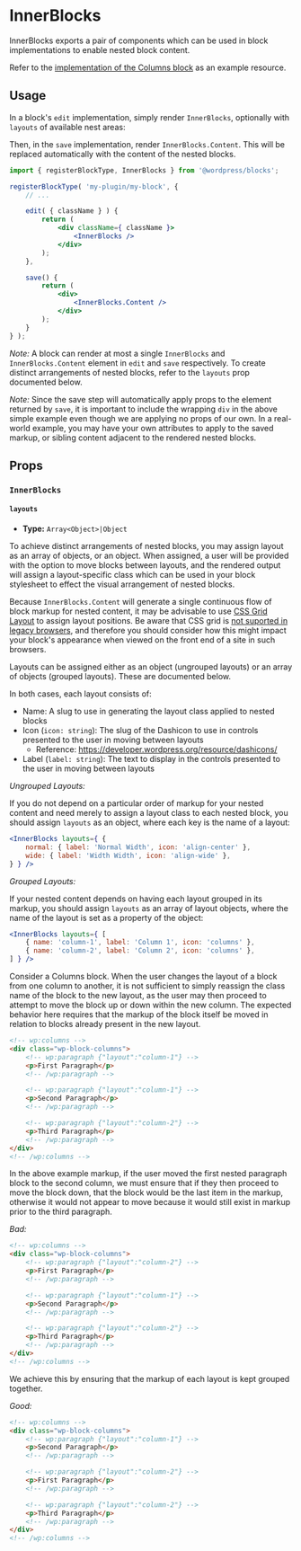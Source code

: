 InnerBlocks
===========

InnerBlocks exports a pair of components which can be used in block implementations to enable nested block content.

Refer to the [implementation of the Columns block](https://github.com/WordPress/gutenberg/tree/master/blocks/library/columns) as an example resource.

## Usage

In a block's `edit` implementation, simply render `InnerBlocks`, optionally with `layouts` of available nest areas:

Then, in the `save` implementation, render `InnerBlocks.Content`. This will be replaced automatically with the content of the nested blocks.

```jsx
import { registerBlockType, InnerBlocks } from '@wordpress/blocks';

registerBlockType( 'my-plugin/my-block', {
	// ...

	edit( { className } ) {
		return (
			<div className={ className }>
				<InnerBlocks />
			</div>
		);
	},

	save() {
		return (
			<div>
				<InnerBlocks.Content />
			</div>
		);
	}
} );
```

_Note:_ A block can render at most a single `InnerBlocks` and `InnerBlocks.Content` element in `edit` and `save` respectively. To create distinct arrangements of nested blocks, refer to the `layouts` prop documented below.

_Note:_ Since the save step will automatically apply props to the element returned by `save`, it is important to include the wrapping `div` in the above simple example even though we are applying no props of our own. In a real-world example, you may have your own attributes to apply to the saved markup, or sibling content adjacent to the rendered nested blocks.

## Props

### `InnerBlocks`

#### `layouts`

* **Type:** `Array<Object>|Object`

To achieve distinct arrangements of nested blocks, you may assign layout as an array of objects, or an object. When assigned, a user will be provided with the option to move blocks between layouts, and the rendered output will assign a layout-specific class which can be used in your block stylesheet to effect the visual arrangement of nested blocks.

Because `InnerBlocks.Content` will generate a single continuous flow of block markup for nested content, it may be advisable to use [CSS Grid Layout](https://developer.mozilla.org/en-US/docs/Web/CSS/CSS_Grid_Layout) to assign layout positions. Be aware that CSS grid is [not suported in legacy browsers](https://caniuse.com/#feat=css-grid), and therefore you should consider how this might impact your block's appearance when viewed on the front end of a site in such browsers.

Layouts can be assigned either as an object (ungrouped layouts) or an array of objects (grouped layouts). These are documented below.

In both cases, each layout consists of:

- Name: A slug to use in generating the layout class applied to nested blocks
- Icon (`icon: string`): The slug of the Dashicon to use in controls presented to the user in moving between layouts
   - Reference: https://developer.wordpress.org/resource/dashicons/
- Label (`label: string`): The text to display in the controls presented to the user in moving between layouts

_Ungrouped Layouts:_

If you do not depend on a particular order of markup for your nested content and need merely to assign a layout class to each nested block, you should assign `layouts` as an object, where each key is the name of a layout:

```jsx
<InnerBlocks layouts={ {
	normal: { label: 'Normal Width', icon: 'align-center' },
	wide: { label: 'Width Width', icon: 'align-wide' },
} } />
```

_Grouped Layouts:_

If your nested content depends on having each layout grouped in its markup, you should assign `layouts` as an array of layout objects, where the name of the layout is set as a property of the object:

```jsx
<InnerBlocks layouts={ [
	{ name: 'column-1', label: 'Column 1', icon: 'columns' },
	{ name: 'column-2', label: 'Column 2', icon: 'columns' },
] } />
```

Consider a Columns block. When the user changes the layout of a block from one column to another, it is not sufficient to simply reassign the class name of the block to the new layout, as the user may then proceed to attempt to move the block up or down within the new column. The expected behavior here requires that the markup of the block itself be moved in relation to blocks already present in the new layout.

```html
<!-- wp:columns -->
<div class="wp-block-columns">
	<!-- wp:paragraph {"layout":"column-1"} -->
	<p>First Paragraph</p>
	<!-- /wp:paragraph -->

	<!-- wp:paragraph {"layout":"column-1"} -->
	<p>Second Paragraph</p>
	<!-- /wp:paragraph -->

	<!-- wp:paragraph {"layout":"column-2"} -->
	<p>Third Paragraph</p>
	<!-- /wp:paragraph -->
</div>
<!-- /wp:columns -->
```

In the above example markup, if the user moved the first nested paragraph block to the second column, we must ensure that if they then proceed to move the block down, that the block would be the last item in the markup, otherwise it would not appear to move because it would still exist in markup prior to the third paragraph.

_Bad:_

```html
<!-- wp:columns -->
<div class="wp-block-columns">
	<!-- wp:paragraph {"layout":"column-2"} -->
	<p>First Paragraph</p>
	<!-- /wp:paragraph -->

	<!-- wp:paragraph {"layout":"column-1"} -->
	<p>Second Paragraph</p>
	<!-- /wp:paragraph -->

	<!-- wp:paragraph {"layout":"column-2"} -->
	<p>Third Paragraph</p>
	<!-- /wp:paragraph -->
</div>
<!-- /wp:columns -->
```

We achieve this by ensuring that the markup of each layout is kept grouped together.

_Good:_

```html
<!-- wp:columns -->
<div class="wp-block-columns">
	<!-- wp:paragraph {"layout":"column-1"} -->
	<p>Second Paragraph</p>
	<!-- /wp:paragraph -->

	<!-- wp:paragraph {"layout":"column-2"} -->
	<p>First Paragraph</p>
	<!-- /wp:paragraph -->

	<!-- wp:paragraph {"layout":"column-2"} -->
	<p>Third Paragraph</p>
	<!-- /wp:paragraph -->
</div>
<!-- /wp:columns -->
```
